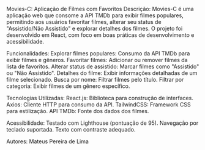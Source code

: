 Movies-C: Aplicação de Filmes com Favoritos
Descrição:
Movies-C é uma aplicação web que consome a API TMDb para exibir filmes populares, permitindo aos usuários favoritar filmes, alterar seu status de "Assistido/Não Assistido" e explorar detalhes dos filmes. O projeto foi desenvolvido em React, com foco em boas práticas de desenvolvimento e acessibilidade.

Funcionalidades:
Explorar filmes populares: Consumo da API TMDb para exibir filmes e gêneros.
Favoritar filmes: Adicionar ou remover filmes da lista de favoritos.
Alterar status de assistido: Marcar filmes como "Assistido" ou "Não Assistido".
Detalhes do filme: Exibir informações detalhadas de um filme selecionado.
Busca por nome: Filtrar filmes pelo título.
Filtrar por categoria: Exibir filmes de um gênero específico.

Tecnologias Utilizadas:
React.js: Biblioteca para construção de interfaces.
Axios: Cliente HTTP para consumo da API.
TailwindCSS: Framework CSS para estilização.
API TMDb: Fonte dos dados dos filmes.

Acessibilidade:
Testado com Lighthouse (pontuação de 95).
Navegação por teclado suportada.
Texto com contraste adequado.

Autores:
Mateus Pereira de Lima